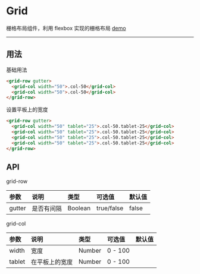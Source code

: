 # Grid

栅格布局组件，利用 flexbox 实现的栅格布局 [demo](https://myronliu347.github.io/vue-carbon/#!/grid)

----

## 用法

基础用法

```html
<grid-row gutter>
  <grid-col width="50">.col-50</grid-col>
  <grid-col width="50">.col-50</grid-col>
</grid-row>
```


设置平板上的宽度
```html
<grid-row gutter>
  <grid-col width="50" tablet="25">.col-50.tablet-25</grid-col>
  <grid-col width="50" tablet="25">.col-50.tablet-25</grid-col>
  <grid-col width="50" tablet="25">.col-50.tablet-25</grid-col>
  <grid-col width="50" tablet="25">.col-50.tablet-25</grid-col>
</grid-row>
```

## API

grid-row

| 参数 | 说明 |	类型 | 可选值 | 默认值 |
| :---- | :---- | :---- | :---- | :---- |
| gutter | 是否有间隔 | Boolean | true/false | false |

grid-col

| 参数 | 说明 |	类型 | 可选值 | 默认值 |
| :---- | :---- | :---- | :---- | :---- |
| width | 宽度   | Number | 0 - 100 |  |
| tablet | 在平板上的宽度 | Number | 0 - 100 | |
